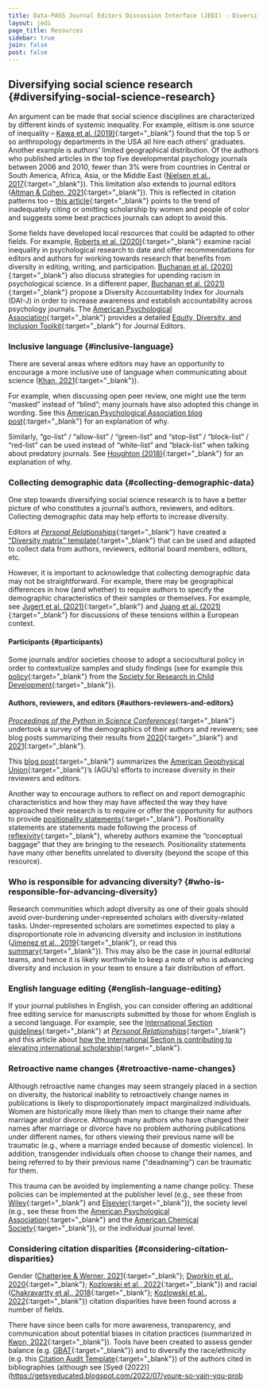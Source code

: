 ```yaml
---
title: Data-PASS Journal Editors Discussion Interface (JEDI) - Diversifying social science research 
layout: jedi
page_title: Resources
sidebar: true
join: false
post: false
---
```


## Diversifying social science research {#diversifying-social-science-research}

An argument can be made that social science disciplines are characterized by different kinds of systemic inequality. For example, elitism is one source of inequality – [Kawa et al. (2019)](https://doi.org/10.1111/aman.13158){:target="_blank"} found that the top 5 or so anthropology departments in the USA all hire each others' graduates. Another example is authors’ limited geographical distribution. Of the authors who published articles in the top five developmental psychology journals between 2006 and 2010, fewer than 3% were from countries in Central or South America, Africa, Asia, or the Middle East ([Nielsen et al., 2017](https://doi-org.libezproxy2.syr.edu/10.1016/j.jecp.2017.04.017){:target="_blank"}). This limitation also extends to journal editors ([Altman & Cohen, 2021](http://www.doi.org/10.31235/osf.io/4nq97){:target="_blank"}). This is reflected in citation patterns too – [this article](https://www.insidehighered.com/advice/2021/08/27/entrenched-inequity-not-appropriately-citing-scholarship-women-and-people-color){:target="_blank"} points to the trend of inadequately citing or omitting scholarship by women and people of color and suggests some best practices journals can adopt to avoid this.

Some fields have developed local resources that could be adapted to other fields. For example, [Roberts et al. (2020)](https://doi.org/10.1177/1745691620927709){:target="_blank"} examine racial inequality in psychological research to date and offer recommendations for editors and authors for working towards research that benefits from diversity in editing, writing, and participation. [Buchanan et al. (2020)](https://doi.org/10.31234/osf.io/6nk4x){:target="_blank"} also discuss strategies for upending racism in psychological science. In a different paper, [Buchanan et al. (2021)](https://doi.org/10.31234/osf.io/zp9em){:target="_blank"} propose a Diversity Accountability Index for Journals (DAI-J) in order to increase awareness and establish accountability across psychology journals. The [American Psychological Association](https://www.apa.org/){:target="_blank"} provides a detailed [Equity, Diversity, and Inclusion Toolkit](https://www.apa.org/pubs/authors/equity-diversity-inclusion-toolkit){:target="_blank"} for Journal Editors.

### Inclusive language {#inclusive-language}

There are several areas where editors may have an opportunity to encourage a more inclusive use of language when communicating about science ([Khan, 2021](https://doi.org/10.7554/eLife.65604){:target="_blank"}).

For example, when discussing open peer review, one might use the term “masked” instead of “blind”; many journals have also adopted this change in wording. See this [American Psychological Association blog post](https://blog.apaonline.org/2020/02/20/an-end-to-blind-review/){:target="_blank"} for an explanation of why.

Similarly, “go-list” / “allow-list” / “green-list” and “stop-list” / “block-list” / “red-list” can be used instead of “white-list” and “black-list” when talking about predatory journals. See [Houghton (2018)](https://doi.org/10.5195/jmla.2018.490){:target="_blank"} for an explanation of why.

### Collecting demographic data {#collecting-demographic-data}

One step towards diversifying social science research is to have a better picture of who constitutes a journal’s authors, reviewers, and editors. Collecting demographic data may help efforts to increase diversity.

Editors at [*Personal Relationships*](https://onlinelibrary.wiley.com/journal/14756811){:target="_blank"} have created a ["Diversity matrix” template](https://docs.google.com/document/d/1mIzvUz97ThJVwuVZOqE8Ab3Mw4hD1_zA/edit){:target="_blank"} that can be used and adapted to collect data from authors, reviewers, editorial board members, editors, etc.

However, it is important to acknowledge that collecting demographic data may not be straightforward. For example, there may be geographical differences in how (and whether) to require authors to specify the demographic characteristics of their samples or themselves. For example, see [Jugert et al. (2021)](https://doi.org/10.1002/icd.2260){:target="_blank"} and [Juang et al. (2021)](https://doi.org/10.1080/15283488.2021.1932901){:target="_blank"} for discussions of these tensions within a European context.

#### Participants {#participants}

Some journals and/or societies choose to adopt a sociocultural policy in order to contextualize samples and study findings (see for example this [policy](https://www.srcd.org/news/new-sociocultural-policy-enacted-across-all-srcd-journals){:target="_blank"} from the [Society for Research in Child Development](https://www.srcd.org/){:target="_blank"}).

#### Authors, reviewers, and editors {#authors-reviewers-and-editors}

[*Proceedings of the Python in Science Conferences*](https://conference.scipy.org/proceedings/){:target="_blank"} undertook a survey of the demographics of their authors and reviewers; see blog posts summarizing their results from [2020](https://blog.neater-hut.com/scipy-proceedings-2020-survey.html){:target="_blank"} and [2021](https://blog.neater-hut.com/scipy-proceedings-2021-survey.html){:target="_blank"}.

This [blog post](https://scholarlykitchen.sspnet.org/2021/09/22/why-the-who-of-peer-review-is-important/){:target="_blank"} summarizes the [American Geophysical Union](https://www.agu.org/){:target="_blank"}’s (AGU’s) efforts to increase diversity in their reviewers and editors.

Another way to encourage authors to reflect on and report demographic characteristics and how they may have affected the way they have approached their research is to require or offer the opportunity for authors to provide [positionality statements](https://www.youtube.com/watch?v=GpcIVzGYhVs){:target="_blank"}. Positionality statements are statements made following the process of [reflexivity](https://www.utsc.utoronto.ca/~pchsiung/LAL/reflexivity){:target="_blank"}, whereby authors examine the “conceptual baggage” that they are bringing to the research. Positionality statements have many other benefits unrelated to diversity (beyond the scope of this resource).

### Who is responsible for advancing diversity? {#who-is-responsible-for-advancing-diversity}

Research communities which adopt diversity as one of their goals should avoid over-burdening under-represented scholars with diversity-related tasks. Under-represented scholars are sometimes expected to play a disproportionate role in advancing diversity and inclusion in institutions ([Jimenez et al., 2019](https://www.nature.com/articles/s41559-019-0911-5){:target="_blank"}, or read this [summary](https://www.insidehighered.com/news/2019/06/04/whos-doing-heavy-lifting-terms-diversity-and-inclusion-work){:target="_blank"}). This may also be the case in journal editorial teams, and hence it is likely worthwhile to keep a note of who is advancing diversity and inclusion in your team to ensure a fair distribution of effort.

### English language editing {#english-language-editing}

If your journal publishes in English, you can consider offering an additional free editing service for manuscripts submitted by those for whom English is a second language. For example, see the [International Section guidelines](https://onlinelibrary.wiley.com/page/journal/14756811/homepage/forauthors.html){:target="_blank"} at [*Personal Relationships*](https://onlinelibrary.wiley.com/journal/14756811){:target="_blank"} and this article about [how the International Section is contributing to elevating international scholarship](https://view.publitas.com/iarr/rrn-printernationalscholarship-november2021/page/1){:target="_blank"}.

### Retroactive name changes {#retroactive-name-changes}

Although retroactive name changes may seem strangely placed in a section on diversity, the historical inability to retroactively change names in publications is likely to disproportionately impact marginalized individuals. Women are historically more likely than men to change their name after marriage and/or divorce. Although many authors who have changed their names after marriage or divorce have no problem authoring publications under different names, for others viewing their previous name will be traumatic (e.g., where a marriage ended because of domestic violence). In addition, transgender individuals often choose to change their names, and being referred to by their previous name ("deadnaming") can be traumatic for them.

This trauma can be avoided by implementing a name change policy. These policies can be implemented at the publisher level (e.g., see these from [Wiley](https://www.wiley.com/network/societyleaders/publishing-strategy/new-author-name-change-policy-supports-a-more-inclusive-publishing-environment){:target="_blank"} and [Elsevier](https://www.elsevier.com/about/policies/inclusive-author-name-changes){:target="_blank"}), the society level (e.g., see these from the [American Psychological Association](https://www.apa.org/pubs/journals/resources/policy-author-name-changes){:target="_blank"} and the [American Chemical Society](https://axial.acs.org/2021/06/21/acs-publications-name-change-policy-advances-inclusion-in-scholarly-publishing/){:target="_blank"}), or the individual journal level.


### Considering citation disparities {#considering-citation-disparities}

Gender ([Chatterjee & Werner, 2021](http://www.doi.org/10.1001/jamanetworkopen.2021.14509){:target="_blank"}; [Dworkin et al., 2020](https://doi.org/10.1038/s41593-020-0658-y){:target="_blank"}; [Kozlowski et al., 2022](https://doi.org/10.1073/pnas.2113067119){:target="_blank"}) and racial ([Chakravartty et al., 2018](https://doi.org/10.1093/joc/jqy003){:target="_blank"}; [Kozlowski et al., 2022](https://doi.org/10.1073/pnas.2113067119){:target="_blank"}) citation disparities have been found across a number of fields.

There have since been calls for more awareness, transparency, and communication about potential biases in citation practices (summarized in [Kwon, 2022](https://www.nature.com/articles/d41586-022-00793-1){:target="_blank"}). Tools have been created to assess gender balance (e.g. [GBAT](https://jlsumner.shinyapps.io/syllabustool/){:target="_blank"}) and to diversify the race/ethnicity (e.g. this [Citation Audit Template](https://docs.google.com/spreadsheets/d/1HHM6i1WDaAVzSJxgZG8UtNWP3aRcFprsdVpLZJEWxOQ/edit#gid=759055580){:target="_blank"}) of the authors cited in bibliographies (although see [Syed (2022)](https://getsyeducated.blogspot.com/2022/07/youre-so-vain-you-prob​